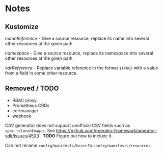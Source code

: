 # Notes

## Kustomize

*nameReference* - Give a source resource, replace its name 
  into several other resources at the given path.

*namespace* - Give a source resource, replace its namespace 
  into several other resources at the given path.

*varReference* - Replace variable reference in the format `$(FOO)`
  with a value from a field in some other resource.

## Removed / TODO

- RBAC proxy
- Prometheus CRDs
- certmanager
- webhook

CSV generator does not support unofficial CSV fields such as `spec.relatedImages`.
See https://github.com/operator-framework/operator-sdk/issues/4503 . 
**TODO** Figure out how to include it.

Can not rename `config/manifests/bases` to `config/manifests/resources`.
